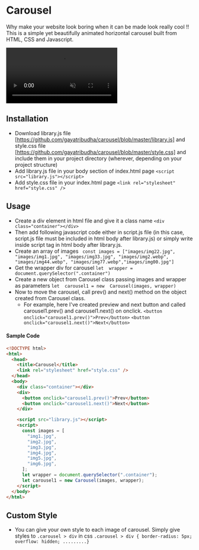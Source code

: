 # Carousel

Why make your website look boring when it can be made look really cool !!
This is a simple yet beautifully animated horizontal carousel built from HTML, CSS and Javascript.

<video autoplay="autoplay" muted="muted" src="https://user-images.githubusercontent.com/52325458/218689191-f25e7b52-5a8b-4d52-9215-941b1f4621b2.mp4">
</video>

## Installation

- Download library.js file [https://github.com/gayatribudha/carousel/blob/master/library.js] and style.css file [https://github.com/gayatribudha/carousel/blob/master/style.css] and include them in your project directory (wherever, depending on your project structure)
- Add library.js file in your body section of index.html page
  `<script src="library.js"></script>`
- Add style.css file in your index.html page
  `<link rel="stylesheet" href="style.css" />`

## Usage

- Create a div element in html file and give it a class name
  `<div class="container"></div>`
- Then add following javascript code either in script.js file (in this case, script.js file must be included in html body after library.js) or simply write inside script tag in html body after library.js.
- Create an array of images
  ` const images = ["images/img22.jpg", "images/img1.jpg", "images/img33.jpg", "images/img2.webp", "images/img44.webp", "images/img77.webp","images/img00.jpg"]`
- Get the wrapper div for carousel
  `let  wrapper = document.querySelector(".container")`
- Create a new object from Carousel class passing images and wrapper as parameters
  `let  carousel1 = new  Carousel(images, wrapper)`
- Now to move the carousel, call prev() and next() method on the object created from Carousel class.
  - For example, here I've created preview and next button and called carousel1.prev() and carousel1.next() on onclick.
    `<button onclick="carousel1.prev()">Prev</button>`
    `<button onclick="carousel1.next()">Next</button>`
    
#### Sample Code

```html
<!DOCTYPE html>
<html>
  <head>
    <title>Carousel</title>
    <link rel="stylesheet" href="style.css" />
  </head>
  <body>
    <div class="container"></div>
    <div>
      <button onclick="carousel1.prev()">Prev</button>
      <button onclick="carousel1.next()">Next</button>
    </div>

    <script src="library.js"></script>
    <script>
      const images = [
        "img1.jpg",
        "img2.jpg",
        "img3.jpg",
        "img4.jpg",
        "img5.jpg",
        "img6.jpg",
      ];
      let wrapper = document.querySelector(".container");
      let carousel1 = new Carousel(images, wrapper);
    </script>
  </body>
</html>
```

## Custom Style

- You can give your own style to each image of carousel. Simply give styles to `.carousel > div` in css
  `.carousel > div { border-radius: 5px; overflow: hidden; .........}`
